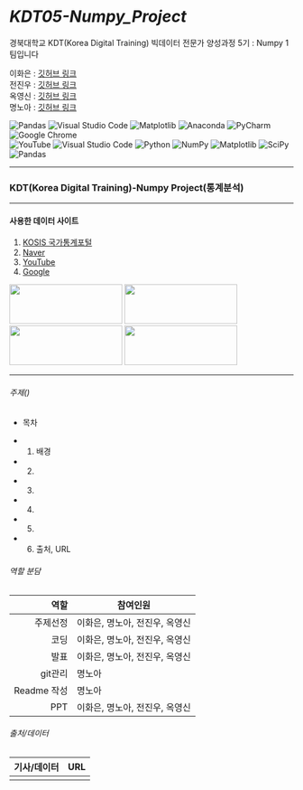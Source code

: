 # *KDT05-Numpy_Project*
경북대학교 KDT(Korea Digital Training) 빅데이터 전문가 양성과정 5기 : Numpy 1팀입니다


이화은 : [깃허브 링크](https://github.com/Skylee0310)    
전진우 : [깃허브 링크](https://github.com/zeeenoo11)    
옥영신 : [깃허브 링크](https://github.com/YeongshinOk)     
명노아 : [깃허브 링크](https://github.com/noah2397)    



![Pandas](https://img.shields.io/badge/pandas-%23150458.svg?style=for-the-badge&logo=pandas&logoColor=white)
![Visual Studio Code](https://img.shields.io/badge/Visual%20Studio%20Code-0078d7.svg?style=for-the-badge&logo=visual-studio-code&logoColor=white)
![Matplotlib](https://img.shields.io/badge/Matplotlib-%23ffffff.svg?style=for-the-badge&logo=Matplotlib&logoColor=black)
![Anaconda](https://img.shields.io/badge/Anaconda-%2344A833.svg?style=for-the-badge&logo=anaconda&logoColor=white)
![PyCharm](https://img.shields.io/badge/pycharm-143?style=for-the-badge&logo=pycharm&logoColor=black&color=black&labelColor=green)     
![Google Chrome](https://img.shields.io/badge/Google%20Chrome-4285F4?style=for-the-badge&logo=GoogleChrome&logoColor=white)     
![YouTube](https://img.shields.io/badge/YouTube-%23FF0000.svg?style=for-the-badge&logo=YouTube&logoColor=white)
![Visual Studio Code](https://img.shields.io/badge/Visual%20Studio%20Code-0078d7.svg?style=for-the-badge&logo=visual-studio-code&logoColor=white)
![Python](https://img.shields.io/badge/python-3670A0?style=for-the-badge&logo=python&logoColor=ffdd54)
![NumPy](https://img.shields.io/badge/numpy-%23013243.svg?style=for-the-badge&logo=numpy&logoColor=white)
![Matplotlib](https://img.shields.io/badge/Matplotlib-%23ffffff.svg?style=for-the-badge&logo=Matplotlib&logoColor=black)
![SciPy](https://img.shields.io/badge/SciPy-%230C55A5.svg?style=for-the-badge&logo=scipy&logoColor=%white)
![Pandas](https://img.shields.io/badge/pandas-%23150458.svg?style=for-the-badge&logo=pandas&logoColor=white)
<hr/>


### KDT(Korea Digital Training)-Numpy Project(통계분석)    
<hr/> 

#### 사용한 데이터 사이트        
1. [KOSIS 국가통계포털](https://kosis.kr/index/index.do)
2. [Naver](https://www.naver.com/)
3. [YouTube](https://www.youtube.com/)
4. [Google](https://www.google.co.kr/)


<img src="https://kosis.kr/ext/newKosis/img/layout/logo.png" width=200, height=70>  
<img src="https://search.pstatic.net/common/?src=http%3A%2F%2Fblogfiles.naver.net%2FMjAyMTAzMTJfMjg0%2FMDAxNjE1NTUxMzc3NTkx.3qPwYemfDDow_mQwi6vhf2yiLaMDU2JV8qqBh_vyDtsg.SlrNFBj0caDuU8m6SPzKEIucS1EaMHY5lXvBPJQX69gg.PNG.pdm0112%2F%25C4%25A7%25C2%25F8%25B8%25C7%25BD%25C4_%25B3%25D7%25C0%25CC%25B9%25F6.png&type=l340_110" width=200, height=70>   
<img src="https://search.pstatic.net/sunny/?src=https%3A%2F%2Fe7.pngegg.com%2Fpngimages%2F258%2F779%2Fpng-clipart-youtube-logo-application-illustration-youtube-play-button-computer-icons-blog-angle-logo-thumbnail.png&type=a340" width=200, height=70>   
<img src="https://search.pstatic.net/common/?src=http%3A%2F%2Fcafefiles.naver.net%2FMjAxODAxMDNfNjAg%2FMDAxNTE0OTQ0NDYzMzkw.QnKv5W70ZmTM_V-D0OiVo9la-Bsy2lot_xd8d6avpYcg._03WdC8z0MAn0pNTJyVC5W-PEvYv7kzmX4wtsv0oS38g.PNG.ckdals5855%2F%25B1%25D7%25B8%25B22.png&type=sc960_832" width=200, height=70>   

<hr/>   


###### 주제()               
* 목차    
- 1. 배경    
- 2.         
- 3.  
- 4. 
- 5.    
- 6. 출처, URL 


###### 역할 분담

|역할 | 참여인원 |
| ----: | -----|
|주제선정 |이화은, 명노아, 전진우, 옥영신 |    
|코딩 |이화은, 명노아, 전진우, 옥영신|   
|발표 |이화은, 명노아, 전진우, 옥영신 |   
|git관리 |명노아 |   
|Readme 작성 |명노아 | 
|PPT |이화은, 명노아, 전진우, 옥영신 |


###### 출처/데이터
|기사/데이터|URL|
|:----:|------|
|     |      |




